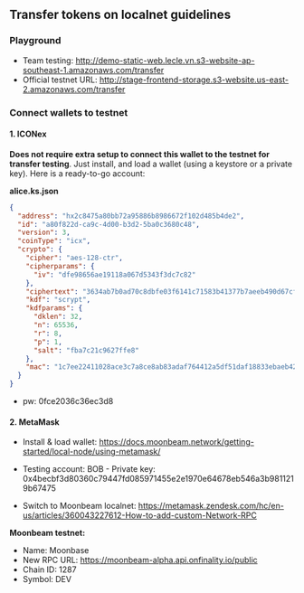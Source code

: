 ## Transfer tokens on localnet guidelines

### Playground

- Team testing: http://demo-static-web.lecle.vn.s3-website-ap-southeast-1.amazonaws.com/transfer
- Official testnet URL: http://stage-frontend-storage.s3-website.us-east-2.amazonaws.com/transfer

### Connect wallets to testnet 

#### 1. ICONex

**Does not require extra setup to connect this wallet to the testnet for transfer testing**. Just install, and load a wallet (using a keystore or a private key). Here is a ready-to-go account:

**alice.ks.json**
```json
{
  "address": "hx2c8475a80bb72a95886b8986672f102d485b4de2",
  "id": "a80f822d-ca9c-4d00-b3d2-5ba0c3680c48",
  "version": 3,
  "coinType": "icx",
  "crypto": {
    "cipher": "aes-128-ctr",
    "cipherparams": {
      "iv": "dfe98656ae19118a067d5343f3dc7c82"
    },
    "ciphertext": "3634ab7b0ad70c8dbfe03f6141c71583b41377b7aeeb490d67cff7343ce7ac90",
    "kdf": "scrypt",
    "kdfparams": {
      "dklen": 32,
      "n": 65536,
      "r": 8,
      "p": 1,
      "salt": "fba7c21c9627ffe8"
    },
    "mac": "1c7ee22411028ace3c7a8ce8ab83adaf764412a5df51daf18833ebaeb42c9b82"
  }
}
```

- pw: 0fce2036c36ec3d8


#### 2. MetaMask

- Install & load wallet: https://docs.moonbeam.network/getting-started/local-node/using-metamask/ 

- Testing account: BOB - Private key: 0x4becbf3d80360c79447fd085971455e2e1970e64678eb546a3b9811219b67475

- Switch to Moonbeam localnet: https://metamask.zendesk.com/hc/en-us/articles/360043227612-How-to-add-custom-Network-RPC

**Moonbeam testnet:**
- Name: Moonbase
- New RPC URL: https://moonbeam-alpha.api.onfinality.io/public
- Chain ID: 1287
- Symbol: DEV

